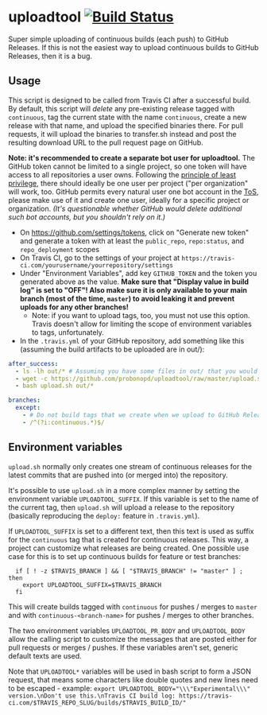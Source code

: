 # uploadtool [![Build Status](https://travis-ci.org/probonopd/uploadtool.svg?branch=master)](https://travis-ci.org/probonopd/uploadtool)

Super simple uploading of continuous builds (each push) to GitHub Releases. If this is not the easiest way to upload continuous builds to GitHub Releases, then it is a bug.

## Usage

This script is designed to be called from Travis CI after a successful build. By default, this script will _delete_ any pre-existing release tagged with `continuous`, tag the current state with the name `continuous`, create a new release with that name, and upload the specified binaries there. For pull requests, it will upload the binaries to transfer.sh instead and post the resulting download URL to the pull request page on GitHub.

**Note: it's recommended to create a separate bot user for uploadtool.** The GitHub token cannot be limited to a single project, so one token will have access to all repositories a user owns. Following the [principle of least privilege](https://en.wikipedia.org/wiki/Principle_of_least_privilege), there should ideally be one user per project ("per organization" will work, too.
GitHub permits every natural user one bot account in the [ToS](https://help.github.com/en/github/site-policy/github-terms-of-service), please make use of it and create one user, ideally for a specific project or organization. *(It's questionable whether GitHub would delete additional such bot accounts, but you shouldn't rely on it.)*

 - On https://github.com/settings/tokens, click on "Generate new token" and generate a token with at least the `public_repo`, `repo:status`, and `repo_deployment` scopes
 - On Travis CI, go to the settings of your project at `https://travis-ci.com/yourusername/yourrepository/settings`
 - Under "Environment Variables", add key `GITHUB_TOKEN` and the token you generated above as the value. **Make sure that "Display value in build log" is set to "OFF"! Also make sure it is only available to your main branch (most of the time, `master`) to avoid leaking it and prevent uploads for any other branches!**
   - Note: if you want to upload tags, too, you must not use this option. Travis doesn't allow for limiting the scope of environment variables to tags, unfortunately.
 - In the `.travis.yml` of your GitHub repository, add something like this (assuming the build artifacts to be uploaded are in out/):

```yaml
after_success:
  - ls -lh out/* # Assuming you have some files in out/ that you would like to upload
  - wget -c https://github.com/probonopd/uploadtool/raw/master/upload.sh
  - bash upload.sh out/*

branches:
  except:
    - # Do not build tags that we create when we upload to GitHub Releases
    - /^(?i:continuous.*)$/
```

## Environment variables

`upload.sh` normally only creates one stream of continuous releases for the latest commits that are pushed into (or merged into) the repository.

It's possible to use `upload.sh` in a more complex manner by setting the environment variable `UPLOADTOOL_SUFFIX`. If this variable is set to the name of the current tag, then `upload.sh` will upload a release to the repository (basically reproducing the `deploy:` feature in `.travis.yml`).

If `UPLOADTOOL_SUFFIX` is set to a different text, then this text is used as suffix for the `continuous` tag that is created for continuous releases. This way, a project can customize what releases are being created.
One possible use case for this is to set up continuous builds for feature or test branches:
```
  if [ ! -z $TRAVIS_BRANCH ] && [ "$TRAVIS_BRANCH" != "master" ] ; then
    export UPLOADTOOL_SUFFIX=$TRAVIS_BRANCH
  fi
```
This will create builds tagged with `continuous` for pushes / merges to `master` and with `continuous-<branch-name>` for pushes / merges to other branches.

The two environment variables `UPLOADTOOL_PR_BODY` and `UPLOADTOOL_BODY` allow the calling script to customize the messages that are posted either for pull requests or merges / pushes. If these variables aren't set, generic default texts are used.

Note that `UPLOADTOOL*` variables will be used in bash script to form a JSON request, that means some
characters like double quotes and new lines need to be escaped - example: `export UPLOADTOOL_BODY="\\\"Experimental\\\" version.\nDon't use this.\nTravis CI build log: https://travis-ci.com/$TRAVIS_REPO_SLUG/builds/$TRAVIS_BUILD_ID/"`
